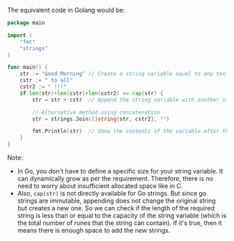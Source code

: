 The equivalent code in Golang would be:

```go
package main

import (
	"fmt"
	"strings"
)

func main() {
	str := "Good Morning" // Create a string variable equal to any text value.
	cstr := " to all"
	cstr2 := " !!!"
	if len(str)+len(cstr)+len(cstr2) <= cap(str) { 
		str = str + cstr  // Append the string variable with another string literal in the most idiomatic way.

		// Alternative method using concatenation
		str = strings.Join([]string{str, cstr2}, "")

		fmt.Println(str)  // Show the contents of the variable after the append operation.
	}
}

```

Note: 
- In Go, you don't have to define a specific size for your string variable. It can dynamically grow as per the requirement. Therefore, there is no need to worry about insufficient allocated space like in C.
- Also, `cap(str)` is not directly available for Go strings. But since go strings are immutable, appending does not change the original string but creates a new one. So we can check if the length of the required string is less than or equal to the capacity of the string variable (which is the total number of runes that the string can contain). If it's true, then it means there is enough space to add the new strings.
